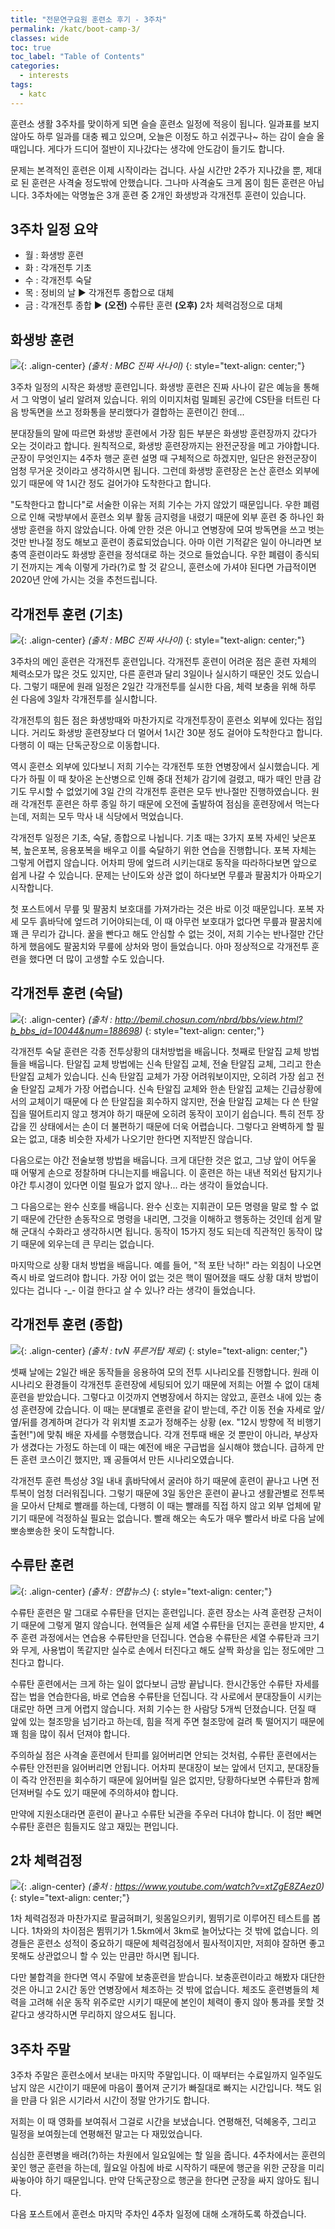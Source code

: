 ```yaml
---
title: "전문연구요원 훈련소 후기 - 3주차"
permalink: /katc/boot-camp-3/
classes: wide
toc: true
toc_label: "Table of Contents"
categories:
  - interests
tags:
  - katc
---
```


훈련소 생활 3주차를 맞이하게 되면 슬슬 훈련소 일정에 적응이 됩니다. 일과표를 보지 않아도 하루 일과를 대충 꿰고 있으며, 오늘은 이정도 하고 쉬겠구나~ 하는 감이 슬슬 올 때입니다. 게다가 드디어 절반이 지나갔다는 생각에 안도감이 들기도 합니다.

문제는 본격적인 훈련은 이제 시작이라는 겁니다. 사실 시간만 2주가 지나갔을 뿐, 제대로 된 훈련은 사격술 정도밖에 안했습니다. 그나마 사격술도 크게 몸이 힘든 훈련은 아닙니다. 3주차에는 악명높은 3개 훈련 중 2개인 화생방과 각개전투 훈련이 있습니다.

## 3주차 일정 요약

- 월 : 화생방 훈련
- 화 : 각개전투 기초
- 수 : 각개전투 숙달
- 목 : 정비의 날 ▶ 각개전투 종합으로 대체
- 금 : 각개전투 종합 ▶ **(오전)** 수류탄 훈련 **(오후)** 2차 체력검정으로 대체

## 화생방 훈련

![](/assets/images/KATC/003/01.png){: .align-center}
*(출처 : MBC 진짜 사나이)*
{: style="text-align: center;"}

3주차 일정의 시작은 화생방 훈련입니다. 화생방 훈련은 진짜 사나이 같은 예능을 통해서 그 악명이 널리 알려져 있습니다. 위의 이미지처럼 밀폐된 공간에 CS탄을 터트린 다음 방독면을 쓰고 정화통을 분리했다가 결합하는 훈련이긴 한데...

분대장들의 말에 따르면 화생방 훈련에서 가장 힘든 부분은 화생방 훈련장까지 갔다가 오는 것이라고 합니다. 원칙적으로, 화생방 훈련장까지는 완전군장을 메고 가야합니다. 군장이 무엇인지는 4주차 행군 훈련 설명 때 구체적으로 하겠지만, 일단은 완전군장이 엄청 무거운 것이라고 생각하시면 됩니다. 그런데 화생방 훈련장은 논산 훈련소 외부에 있기 때문에 약 1시간 정도 걸어가야 도착한다고 합니다.

"도착한다고 합니다"로 서술한 이유는 저희 기수는 가지 않았기 때문입니다. 우한 폐렴으로 인해 국방부에서 훈련소 외부 활동 금지령을 내렸기 때문에 외부 훈련 중 하나인 화생방 훈련을 하지 않았습니다. 아예 안한 것은 아니고 연병장에 모여 방독면을 쓰고 벗는 것만 반나절 정도 해보고 훈련이 종료되었습니다. 아마 이런 기적같은 일이 아니라면 보충역 훈련이라도 화생방 훈련을 정석대로 하는 것으로 들었습니다. 우한 폐렴이 종식되기 전까지는 계속 이렇게 가라(?)로 할 것 같으니, 훈련소에 가셔야 된다면 가급적이면 2020년 안에 가시는 것을 추천드립니다.

## 각개전투 훈련 (기초)

![](/assets/images/KATC/003/02.png){: .align-center}
*(출처 : MBC 진짜 사나이)*
{: style="text-align: center;"}

3주차의 메인 훈련은 각개전투 훈련입니다. 각개전투 훈련이 어려운 점은 훈련 자체의 체력소모가 많은 것도 있지만, 다른 훈련과 달리 3일이나 실시하기 때문인 것도 있습니다. 그렇기 때문에 원래 일정은 2일간 각개전투를 실시한 다음, 체력 보충을 위해 하루 쉰 다음에 3일차 각개전투를 실시합니다.

각개전투의 힘든 점은 화생방때와 마찬가지로 각개전투장이 훈련소 외부에 있다는 점입니다. 거리도 화생방 훈련장보다 더 멀어서 1시간 30분 정도 걸어야 도착한다고 합니다. 다행히 이 때는 단독군장으로 이동합니다.

역시 훈련소 외부에 있다보니 저희 기수는 각개전투 또한 연병장에서 실시했습니다. 게다가 하필 이 때 찾아온 논산병으로 인해 중대 전체가 감기에 걸렸고, 때가 때인 만큼 감기도 무시할 수 없었기에 3일 간의 각개전투 훈련은 모두 반나절만 진행하였습니다. 원래 각개전투 훈련은 하루 종일 하기 때문에 오전에 출발하여 점심을 훈련장에서 먹는다는데, 저희는 모두 막사 내 식당에서 먹었습니다.

각개전투 일정은 기초, 숙달, 종합으로 나뉩니다. 기초 때는 3가지 포복 자세인 낮은포복, 높은포복, 응용포복을 배우고 이를 숙달하기 위한 연습을 진행합니다. 포복 자체는 그렇게 어렵지 않습니다. 어차피 땅에 엎드려 시키는대로 동작을 따라하다보면 앞으로 쉽게 나갈 수 있습니다. 문제는 난이도와 상관 없이 하다보면 무릎과 팔꿈치가 아파오기 시작합니다.

첫 포스트에서 무릎 및 팔꿈치 보호대를 가져가라는 것은 바로 이것 때문입니다. 포복 자세 모두 흙바닥에 엎드려 기어야되는데, 이 때 아무런 보호대가 없다면 무릎과 팔꿈치에 꽤 큰 무리가 갑니다. 꿀을 빤다고 해도 안심할 수 없는 것이, 저희 기수는 반나절만 간단하게 했음에도 팔꿈치와 무릎에 상처와 멍이 들었습니다. 아마 정상적으로 각개전투 훈련을 했다면 더 많이 고생할 수도 있습니다.

## 각개전투 훈련 (숙달)

![](/assets/images/KATC/003/03.jpg){: .align-center}
*(출처 : http://bemil.chosun.com/nbrd/bbs/view.html?b_bbs_id=10044&num=188698)*
{: style="text-align: center;"}

각개전투 숙달 훈련은 각종 전투상황의 대처방법을 배웁니다. 첫째로 탄알집 교체 방법들을 배웁니다. 탄알집 교체 방법에는 신속 탄알집 교체, 전술 탄알집 교체, 그리고 한손 탄알집 교체가 있습니다. 신속 탄알집 교체가 가장 어려워보이지만, 오히려 가장 쉽고 전술 탄알집 교체가 가장 어렵습니다. 신속 탄알집 교체와 한손 탄알집 교체는 긴급상황에서의 교체이기 때문에 다 쓴 탄알집을 회수하지 않지만, 전술 탄알집 교체는 다 쓴 탄알집을 떨어트리지 않고 챙겨야 하기 때문에 오히려 동작이 꼬이기 쉽습니다. 특히 전투 장갑을 낀 상태에서는 손이 더 불편하기 때문에 더욱 어렵습니다. 그렇다고 완벽하게 할 필요는 없고, 대충 비슷한 자세가 나오기만 한다면 지적받진 않습니다.

다음으로는 야간 전술보행 방법을 배웁니다. 크게 대단한 것은 없고, 그냥 앞이 어두울 때 어떻게 손으로 정찰하며 다니는지를 배웁니다. 이 훈련은 하는 내낸 적외선 탐지기나 야간 투시경이 있다면 이럴 필요가 없지 않나... 라는 생각이 들었습니다.

그 다음으로는 완수 신호를 배웁니다. 완수 신호는 지휘관이 모든 명령을 말로 할 수 없기 때문에 간단한 손동작으로 명령을 내리면, 그것을 이해하고 행동하는 것인데 쉽게 말해 군대식 수화라고 생각하시면 됩니다. 동작이 15가지 정도 되는데 직관적인 동작이 많기 때문에 외우는데 큰 무리는 없습니다.

마지막으로 상황 대처 방법을 배웁니다. 예를 들어, "적 포탄 낙하!" 라는 외침이 나오면 즉시 바로 엎드려야 합니다. 가장 어이 없는 것은 핵이 떨어졌을 때도 상황 대처 방법이 있다는 겁니다 -_- 이걸 한다고 살 수 있나? 라는 생각이 들었습니다.

## 각개전투 훈련 (종합)

![](/assets/images/KATC/003/04.png){: .align-center}
*(출처 : tvN 푸른거탑 제로)*
{: style="text-align: center;"}

셋째 날에는 2일간 배운 동작들을 응용하여 모의 전투 시나리오를 진행합니다. 원래 이 시나리오 환경들이 각개전투 훈련장에 세팅되어 있기 때문에 저희는 어쩔 수 없이 대체 훈련을 받았습니다. 그렇다고 이것까지 연병장에서 하지는 않았고, 훈련소 내에 있는 충성 훈련장에 갔습니다. 이 때는 분대별로 훈련을 같이 받는데, 주간 이동 전술 자세로 앞/옆/뒤를 경계하며 걷다가 각 위치별 조교가 정해주는 상황 (ex. "12시 방향에 적 비행기 출현!")에 맞춰 배운 자세를 수행했습니다. 각개 전투때 배운 것 뿐만이 아니라, 부상자가 생겼다는 가정도 하는데 이 때는 예전에 배운 구급법을 실시해야 했습니다. 급하게 만든 훈련 코스이긴 했지만, 꽤 공들여서 만든 시나리오였습니다.

각개전투 훈련 특성상 3일 내내 흙바닥에서 굴러야 하기 때문에 훈련이 끝나고 나면 전투복이 엄청 더러워집니다. 그렇기 때문에 3일 동안은 훈련이 끝나고 생활관별로 전투복을 모아서 단체로 빨래를 하는데, 다행히 이 때는 빨래를 직접 하지 않고 외부 업체에 맡기기 때문에 걱정하실 필요는 없습니다. 빨래 해오는 속도가 매우 빨라서 바로 다음 날에 뽀송뽀송한 옷이 도착합니다.

## 수류탄 훈련

![](/assets/images/KATC/003/05.jpg){: .align-center}
*(출처 : 연합뉴스)*
{: style="text-align: center;"}

수류탄 훈련은 말 그대로 수류탄을 던지는 훈련입니다. 훈련 장소는 사격 훈련장 근처이기 때문에 그렇게 멀지 않습니다. 현역들은 실제 세열 수류탄을 던지는 훈련을 받지만, 4주 훈련 과정에서는 연습용 수류탄만을 던집니다. 연습용 수류탄은 세열 수류탄과 크기와 무게, 사용법이 똑같지만 실수로 손에서 터진다고 해도 살짝 화상을 입는 정도에만 그친다고 합니다.

수류탄 훈련에서는 크게 하는 일이 없다보니 금방 끝납니다. 한시간동안 수류탄 자세를 잡는 법을 연습한다음, 바로 연습용 수류탄을 던집니다. 각 사로에서 분대장들이 시키는대로만 하면 크게 어렵지 않습니다. 저희 기수는 한 사람당 5개씩 던졌습니다. 던질 때 앞에 있는 철조망을 넘기라고 하는데, 힘을 적게 주면 철조망에 걸려 툭 떨어지기 때문에 꽤 힘을 많이 줘서 던져야 합니다.

주의하실 점은 사격술 훈련에서 탄피를 잃어버리면 안되는 것처럼, 수류탄 훈련에서는 수류탄 안전핀을 잃어버리면 안됩니다. 어차피 분대장이 보는 앞에서 던지고, 분대장들이 즉각 안전핀을 회수하기 때문에 잃어버릴 일은 없지만, 당황하다보면 수류탄과 함께 던져버릴 수도 있기 때문에 주의하셔야 합니다.

만약에 지원소대라면 훈련이 끝나고 수류탄 뇌관을 주우러 다녀야 합니다. 이 점만 빼면 수류탄 훈련은 힘들지도 않고 재밌는 편입니다.

## 2차 체력검정

![](/assets/images/KATC/003/06.png){: .align-center}
*(출처 : https://www.youtube.com/watch?v=xtZgE8ZAez0)*
{: style="text-align: center;"}

1차 체력검정과 마찬가지로 팔굽혀펴기, 윗몸일으키키, 뜀뛰기로 이루어진 테스트를 봅니다. 1차와의 차이점은 뜀뛰기가 1.5km에서 3km로 늘어났다는 것 밖에 없습니다. 의경들은 훈련소 성적이 중요하기 때문에 체력검정에서 필사적이지만, 저희야 잘하면 좋고 못해도 상관없으니 할 수 있는 만큼만 하시면 됩니다.

다만 불합격을 한다면 역시 주말에 보충훈련을 받습니다. 보충훈련이라고 해봤자 대단한 것은 아니고 2시간 동안 연병장에서 체조하는 것 밖에 없습니다. 체조도 훈련병들의 체력을 고려해 쉬운 동작 위주로만 시키기 때문에 본인이 체력이 좋지 않아 통과를 못할 것 같다고 생각하시면 무리하지 않으셔도 됩니다.

## 3주차 주말

3주차 주말은 훈련소에서 보내는 마지막 주말입니다. 이 때부터는 수료일까지 일주일도 남지 않은 시간이기 때문에 마음이 풀어져 군기가 빠질대로 빠지는 시간입니다. 책도 읽을 만큼 다 읽은 시기라서 시간이 정말 안가기도 합니다.

저희는 이 때 영화를 보여줘서 그걸로 시간을 보냈습니다. 연평해전, 덕혜옹주, 그리고 밀정을 보여줬는데 연평해전 말고는 다 재밌었습니다.

심심한 훈련병을 배려(?)하는 차원에서 일요일에는 할 일을 줍니다. 4주차에서는 훈련의 꽃인 행군 훈련을 하는데, 월요일 아침에 바로 시작하기 때문에 행군을 위한 군장을 미리 싸놓아야 하기 때문입니다. 만약 단독군장으로 행군을 한다면 군장을 싸지 않아도 됩니다.

다음 포스트에서 훈련소 마지막 주차인 4주차 일정에 대해 소개하도록 하겠습니다.